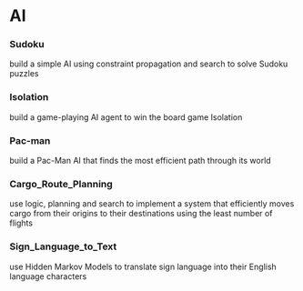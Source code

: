 # AI

### Sudoku
build a simple AI using constraint propagation and search to solve Sudoku puzzles

### Isolation
build a game-playing AI agent to win the board game Isolation

### Pac-man
build a Pac-Man AI that finds the most efficient path through its world

### Cargo_Route_Planning
use logic, planning and search to implement a system that efficiently moves cargo from their origins to their destinations using the least number of flights

### Sign_Language_to_Text
use Hidden Markov Models to translate sign language into their English language characters
